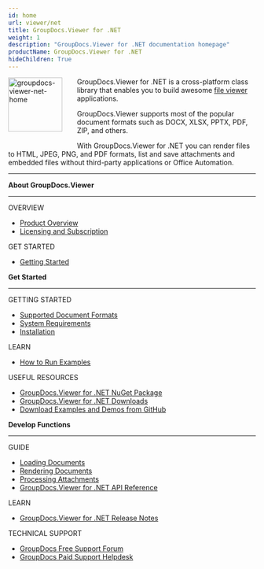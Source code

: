 ```yaml
---
id: home
url: viewer/net
title: GroupDocs.Viewer for .NET
weight: 1
description: "GroupDocs.Viewer for .NET documentation homepage"
productName: GroupDocs.Viewer for .NET
hideChildren: True
---
```

<img src="viewer/net/images/home.png" alt="groupdocs-viewer-net-home" align="left" style="width:110px; margin: 0 30px 30px 0"/>

GroupDocs.Viewer for .NET is a cross-platform class library that enables you to build awesome [file viewer](https://en.wikipedia.org/wiki/File_viewer) applications.

GroupDocs.Viewer supports most of the popular document formats such as DOCX, XLSX, PPTX, PDF, ZIP, and others.

With GroupDocs.Viewer for .NET you can render files to HTML, JPEG, PNG, and PDF formats, list and save attachments and embedded files without third-party applications or Office Automation.

------

<div class="row">
	<div class="col-md-4">
		<p><b>About GroupDocs.Viewer</b></p>
			<hr><p>OVERVIEW</p></hr>
			<ul>
				<li><a href='{{< ref "product-overview" >}}'>Product Overview</a></li>
				<li><a href='{{< ref "viewer/net/getting-started/licensing-and-subscription" >}}'>Licensing and Subscription</a></li>
			</ul>            
			<p>GET STARTED</p>
			<ul>
				<li><a href='{{< ref "viewer/net/getting-started" >}}'>Getting Started</a></li>
			</ul>
	</div>
	<div class="col-md-4">
		<p><b>Get Started</b></p>
			<hr><p>GETTING STARTED</p></hr>
			<ul>
				<li><a href='{{< ref "viewer/net/getting-started/supported-document-formats.md" >}}'>Supported Document Formats</a></li>
				<li><a href='{{< ref "viewer/net/getting-started/system-requirements.md" >}}'>System Requirements</a></li>
				<li><a href='{{< ref "viewer/net/getting-started/installation.md" >}}'>Installation</a></li>
			</ul>
			<p>LEARN</p>
			<ul>
				<li><a href='{{< ref "viewer/net/getting-started/how-to-run-examples" >}}'>How to Run Examples</a></li>
			</ul>
			<p>USEFUL RESOURCES</p>
			<ul>
				<li><a href="https://www.nuget.org/packages/GroupDocs.Viewer/">GroupDocs.Viewer for .NET NuGet Package</a></li>
				</li><li><a href="https://downloads.groupdocs.com/viewer/net">GroupDocs.Viewer for .NET Downloads</a></li>
				<li><a href="https://github.com/groupdocs-viewer/GroupDocs.Viewer-for-.NET">Download Examples and Demos from GitHub</a></li>
			</ul>
	</div>
	<div class="col-md-4">
		<p><b>Develop Functions</b></p>
			<hr><p>GUIDE</p></hr>
			<ul>
				<li><a href='{{< ref "viewer/net/developer-guide/loading-documents" >}}'>Loading Documents</a></li>
				<li><a href='{{< ref "viewer/net/developer-guide/rendering-documents" >}}'>Rendering Documents</a></li>
				<li><a href='{{< ref "viewer/net/developer-guide/processing-attachments" >}}'>Processing Attachments</a></li>
				<li><a href="https://apireference.groupdocs.com/viewer/net">GroupDocs.Viewer for .NET API Reference</a></li>
			</ul>
			<p>LEARN</p>
			<ul>
				<li><a href='{{< ref "viewer/net/release-notes" >}}'>GroupDocs.Viewer for .NET Release Notes</a></li>
			</ul>
			<p>TECHNICAL SUPPORT</p>
			<ul>
				<li><a href="https://forum.groupdocs.com/">GroupDocs Free Support Forum</a></li>
				<li><a href="https://helpdesk.groupdocs.com/">GroupDocs Paid Support Helpdesk</a></li>
			</ul>
	</div>
</div>
